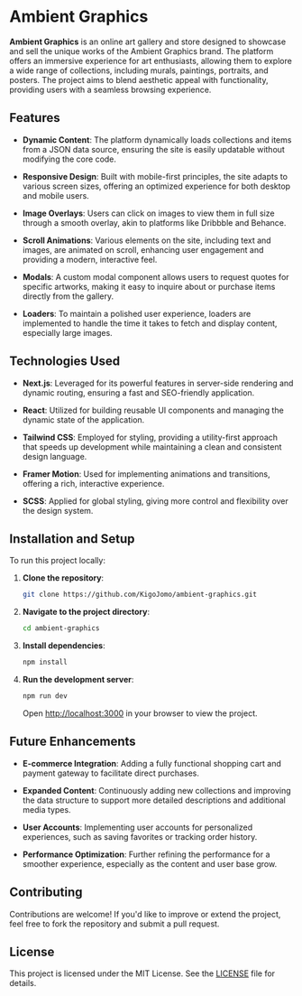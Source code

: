 # Ambient Graphics

**Ambient Graphics** is an online art gallery and store designed to showcase and sell the unique works of the Ambient Graphics brand. The platform offers an immersive experience for art enthusiasts, allowing them to explore a wide range of collections, including murals, paintings, portraits, and posters. The project aims to blend aesthetic appeal with functionality, providing users with a seamless browsing experience.

## Features

- **Dynamic Content**: The platform dynamically loads collections and items from a JSON data source, ensuring the site is easily updatable without modifying the core code.
  
- **Responsive Design**: Built with mobile-first principles, the site adapts to various screen sizes, offering an optimized experience for both desktop and mobile users.

- **Image Overlays**: Users can click on images to view them in full size through a smooth overlay, akin to platforms like Dribbble and Behance.

- **Scroll Animations**: Various elements on the site, including text and images, are animated on scroll, enhancing user engagement and providing a modern, interactive feel.

- **Modals**: A custom modal component allows users to request quotes for specific artworks, making it easy to inquire about or purchase items directly from the gallery.

- **Loaders**: To maintain a polished user experience, loaders are implemented to handle the time it takes to fetch and display content, especially large images.

## Technologies Used

- **Next.js**: Leveraged for its powerful features in server-side rendering and dynamic routing, ensuring a fast and SEO-friendly application.
  
- **React**: Utilized for building reusable UI components and managing the dynamic state of the application.

- **Tailwind CSS**: Employed for styling, providing a utility-first approach that speeds up development while maintaining a clean and consistent design language.

- **Framer Motion**: Used for implementing animations and transitions, offering a rich, interactive experience.

- **SCSS**: Applied for global styling, giving more control and flexibility over the design system.

## Installation and Setup

To run this project locally:

1. **Clone the repository**:
   ```bash
   git clone https://github.com/KigoJomo/ambient-graphics.git
   ```
2. **Navigate to the project directory**:
   ```bash
   cd ambient-graphics
   ```
3. **Install dependencies**:
   ```bash
   npm install
   ```
4. **Run the development server**:
   ```bash
   npm run dev
   ```
   Open [http://localhost:3000](http://localhost:3000) in your browser to view the project.

## Future Enhancements

- **E-commerce Integration**: Adding a fully functional shopping cart and payment gateway to facilitate direct purchases.
  
- **Expanded Content**: Continuously adding new collections and improving the data structure to support more detailed descriptions and additional media types.

- **User Accounts**: Implementing user accounts for personalized experiences, such as saving favorites or tracking order history.

- **Performance Optimization**: Further refining the performance for a smoother experience, especially as the content and user base grow.

## Contributing

Contributions are welcome! If you'd like to improve or extend the project, feel free to fork the repository and submit a pull request.

## License

This project is licensed under the MIT License. See the [LICENSE](LICENSE) file for details.